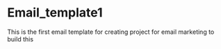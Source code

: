 # Email_template1
This is the first email template for creating project for email marketing to build this
